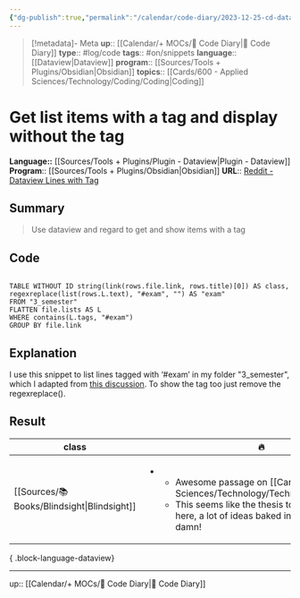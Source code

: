 ```yaml
---
{"dg-publish":true,"permalink":"/calendar/code-diary/2023-12-25-cd-dataview-get-list-items-with-a-tag-and-display-without-the-tag/","title":"Get list items with a tag and display without the tag"}
---
```


> [!metadata]- Meta
> **up**:: [[Calendar/+ MOCs/🧪 Code Diary\|🧪 Code Diary]]
> **type**:: #log/code 
> **tags**:: #on/snippets 
> **language**:: [[Dataview\|Dataview]]
> **program**:: [[Sources/Tools + Plugins/Obsidian\|Obsidian]]
> **topics**:: [[Cards/600 - Applied Sciences/Technology/Coding/Coding\|Coding]]


# Get list items with a tag and display without the tag
**Language::**  [[Sources/Tools + Plugins/Plugin - Dataview\|Plugin - Dataview]]
**Program**:: [[Sources/Tools + Plugins/Obsidian\|Obsidian]]
**URL**:: [Reddit - Dataview Lines with Tag](https://www.reddit.com/r/ObsidianMD/comments/17s0oiu/dataview_list_of_lines_with_tag/)

## Summary
> Use dataview and regard to get and show items with a tag

## Code

```Dataview

TABLE WITHOUT ID string(link(rows.file.link, rows.title)[0]) AS class, regexreplace(list(rows.L.text), "#exam", "") AS "exam"
FROM "3_semester"
FLATTEN file.lists AS L
WHERE contains(L.tags, "#exam")
GROUP BY file.link
```

## Explanation
I use this snippet to list lines tagged with ‘#exam’ in my folder "3_semester", which I adapted from [this discussion](https://github.com/blacksmithgu/obsidian-dataview/discussions/1329). To show the tag too just remove the regexreplace().

## Result

| class                                          | 🔥                                                                                                                                                                                |
| ---------------------------------------------- | --------------------------------------------------------------------------------------------------------------------------------------------------------------------------------- |
| [[Sources/📚 Books/Blindsight\|Blindsight]] | <ul><li><ul><li>Awesome passage on [[Cards/600 - Applied Sciences/Technology/Technology\|Technology]] </li><li>This seems like the thesis to the entire book here, a lot of ideas baked into this passage, damn! </li></ul></li></ul> |

{ .block-language-dataview}

---
up:: [[Calendar/+ MOCs/🧪 Code Diary\|🧪 Code Diary]]